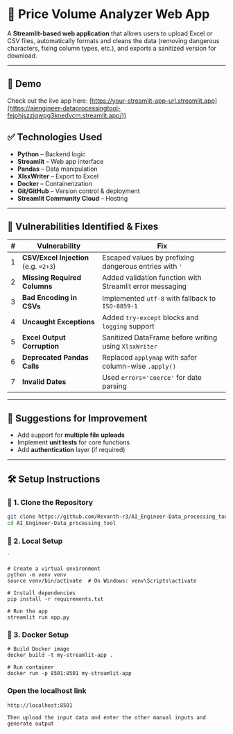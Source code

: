 # 🧾 Price Volume Analyzer Web App

A **Streamlit-based web application** that allows users to upload Excel or CSV files, automatically formats and cleans the data (removing dangerous characters, fixing column types, etc.), and exports a sanitized version for download.

---
## 🚀 Demo

Check out the live app here: [https://your-streamlit-app-url.streamlit.app](https://aiengineer-dataprocessingtool-fejphjszzjqwpg3knedvcm.streamlit.app/))

## ✅ Technologies Used

- **Python** – Backend logic  
- **Streamlit** – Web app interface  
- **Pandas** – Data manipulation  
- **XlsxWriter** – Export to Excel  
- **Docker** – Containerization  
- **Git/GitHub** – Version control & deployment  
- **Streamlit Community Cloud** – Hosting

---

## 🔐 Vulnerabilities Identified & Fixes

| # | Vulnerability | Fix |
|---|---------------|-----|
| 1 | **CSV/Excel Injection** (e.g. `=2+3`) | Escaped values by prefixing dangerous entries with `'` |
| 2 | **Missing Required Columns** | Added validation function with Streamlit error messaging |
| 3 | **Bad Encoding in CSVs** | Implemented `utf-8` with fallback to `ISO-8859-1` |
| 4 | **Uncaught Exceptions** | Added `try-except` blocks and `logging` support |
| 5 | **Excel Output Corruption** | Sanitized DataFrame before writing using `XlsxWriter` |
| 6 | **Deprecated Pandas Calls** | Replaced `applymap` with safer column-wise `.apply()` |
| 7 | **Invalid Dates** | Used `errors='coerce'` for date parsing |

---

## 🌟 Suggestions for Improvement

- Add support for **multiple file uploads**
- Implement **unit tests** for core functions
- Add **authentication** layer (if required)

---

## 🛠️ Setup Instructions

### 🔹 1. Clone the Repository

```bash
git clone https://github.com/Revanth-r3/AI_Engineer-Data_processing_tool.git
cd AI_Engineer-Data_processing_tool

```
### 🔹 2. Local Setup
`
```
# Create a virtual environment
python -m venv venv
source venv/bin/activate  # On Windows: venv\Scripts\activate

# Install dependencies
pip install -r requirements.txt

# Run the app
streamlit run app.py
```

### 🔹 3. Docker Setup

```
# Build Docker image
docker build -t my-streamlit-app .

# Run container
docker run -p 8501:8501 my-streamlit-app
```

### Open the localhost link

```
http://localhost:8501

Then upload the input data and enter the other manual inputs and generate output
```

